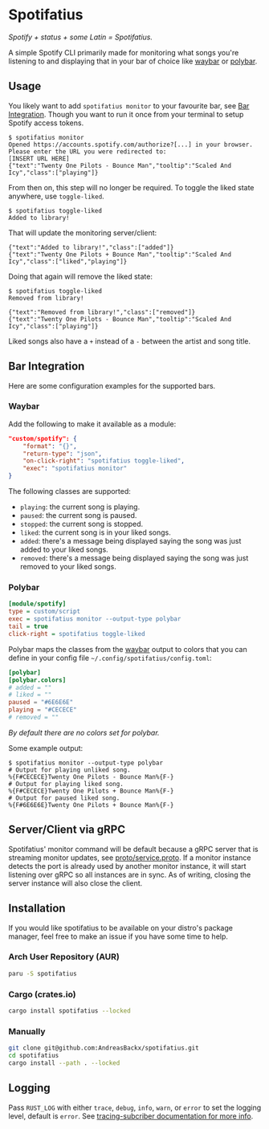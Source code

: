 # Spotifatius

_Spotify + status + some Latin = Spotifatius._

A simple Spotify CLI primarily made for monitoring what songs you're listening to and displaying that in your bar of choice like [waybar](https://github.com/Alexays/Waybar) or [polybar](https://github.com/polybar/polybar).

## Usage

You likely want to add `spotifatius monitor` to your favourite bar, see [Bar Integration](#bar-integration). Though you want to run it once from your terminal to setup Spotify access tokens.

```shell
$ spotifatius monitor
Opened https://accounts.spotify.com/authorize?[...] in your browser.
Please enter the URL you were redirected to:
[INSERT URL HERE]
{"text":"Twenty One Pilots - Bounce Man","tooltip":"Scaled And Icy","class":["playing"]}
```

From then on, this step will no longer be required. To toggle the liked state anywhere, use `toggle-liked`.

```shell
$ spotifatius toggle-liked
Added to library!
```

That will update the monitoring server/client:

```shell
{"text":"Added to library!","class":["added"]}
{"text":"Twenty One Pilots + Bounce Man","tooltip":"Scaled And Icy","class":["liked","playing"]}
```

Doing that again will remove the liked state:

```shell
$ spotifatius toggle-liked
Removed from library!
```

```shell
{"text":"Removed from library!","class":["removed"]}
{"text":"Twenty One Pilots - Bounce Man","tooltip":"Scaled And Icy","class":["playing"]}
```

Liked songs also have a `+` instead of a `-` between the artist and song title.


## Bar Integration

Here are some configuration examples for the supported bars.

### Waybar

Add the following to make it available as a module:

```json
"custom/spotify": {
    "format": "{}",
    "return-type": "json",
    "on-click-right": "spotifatius toggle-liked",
    "exec": "spotifatius monitor"
}
```

The following classes are supported:
* `playing`: the current song is playing.
* `paused`: the current song is paused.
* `stopped`: the current song is stopped.
* `liked`: the current song is in your liked songs.
* `added`: there's a message being displayed saying the song was just added to your liked songs.
* `removed`: there's a message being displayed saying the song was just removed to your liked songs.

### Polybar

```ini
[module/spotify]
type = custom/script
exec = spotifatius monitor --output-type polybar
tail = true
click-right = spotifatius toggle-liked
```

Polybar maps the classes from the [waybar](#waybar) output to colors that you can define in your config file `~/.config/spotifatius/config.toml`:

```toml
[polybar]
[polybar.colors]
# added = ""
# liked = ""
paused = "#6E6E6E"
playing = "#CECECE"
# removed = ""
```

_By default there are no colors set for polybar._

Some example output:

```shell
$ spotifatius monitor --output-type polybar
# Output for playing unliked song.
%{F#CECECE}Twenty One Pilots - Bounce Man%{F-}
# Output for playing liked song.
%{F#CECECE}Twenty One Pilots + Bounce Man%{F-}
# Output for paused liked song.
%{F#6E6E6E}Twenty One Pilots + Bounce Man%{F-}
```

## Server/Client via gRPC

Spotifatius' monitor command will be default because a gRPC server that is streaming monitor updates, see [proto/service.proto](proto/service.proto). If a monitor instance detects the port is already used by another monitor instance, it will start listening over gRPC so all instances are in sync. As of writing, closing the server instance will also close the client.

## Installation

If you would like spotifatius to be available on your distro's package manager, feel free to make an issue if you have some time to help.

### Arch User Repository (AUR)

```zsh
paru -S spotifatius
```

### Cargo (crates.io)

```zsh
cargo install spotifatius --locked
```

### Manually

```zsh
git clone git@github.com:AndreasBackx/spotifatius.git
cd spotifatius
cargo install --path . --locked
```

## Logging

Pass `RUST_LOG` with either `trace`, `debug`, `info`, `warn`, or `error` to set the logging level, default is `error`. See [tracing-subcriber documentation for more info](https://docs.rs/tracing-subscriber/latest/tracing_subscriber/fmt/index.html#filtering-events-with-environment-variables).
